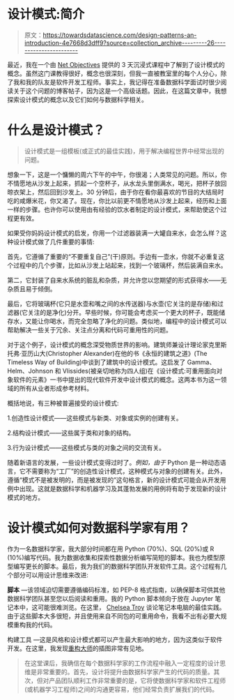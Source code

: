 # 设计模式:简介

> 原文：<https://towardsdatascience.com/design-patterns-an-introduction-4e7668d3dff9?source=collection_archive---------26----------------------->

最近，我在一个由 [Net Objectives](https://university.netobjectives.com/) 提供的 3 天沉浸式课程中了解到了设计模式的概念。虽然这门课教得很好，概念也很深刻，但我一直被教室里的每个人分心，除了我和我的队友是软件开发工程师。事实上，我记得在准备数据科学面试时很少阅读关于这个问题的博客帖子，因为这是一个高级话题。因此，在这篇文章中，我想探索设计模式的概念以及它们如何与数据科学相关。

# 什么是设计模式？

> 设计模式是一组模板(或正式的最佳实践)，用于解决编程世界中经常出现的问题。

想象一下，这是一个慵懒的周六下午的中午，你很渴；人类常见的问题。所以，你不情愿地从沙发上起来，抓起一个空杯子，从水龙头里倒满水，喝光，把杯子放回晾衣架上，然后回到沙发上。30 分钟后，由于你在看你最喜欢的节目的大结局时吃的咸爆米花，你又渴了。现在，你比以前更不情愿地从沙发上起来，经历和上面一样的步骤。也许你可以使用由有经验的饮水者制定的设计模式，来帮助使这个过程更有效。

如果受你妈妈设计模式的启发，你用一个过滤器装满一大罐自来水，会怎么样？这种设计模式做了几件重要的事情:

首先，它遵循了重要的“不要重复自己”(干)原则。手边有一壶水，你就不必重复这个过程中的几个步骤，比如从沙发上站起来，找到一个玻璃杯，然后装满自来水。

第二，它封装了自来水系统的脏乱和杂质，并允许您以您期望的形式获得水——无杂质且易于倾倒。

最后，它将玻璃杯(它只是水壶和嘴之间的水传送器)与水壶(它关注的是存储)和过滤器(它关注的是净化)分开。早些时候，你可能会考虑买一个更大的杯子，既能储存水，又能让你喝水，而完全忽略了净化的问题。类似地，编程中的设计模式可以帮助解决一些关于冗余、关注点分离和代码可重用性的问题。

对于这个例子，设计模式的概念深受物质世界的影响。建筑师兼设计理论家克里斯托弗·亚历山大(Christopher Alexander)在他的书《永恒的建筑之道》(The Timeless Way of Building)中谈到了建筑中的设计模式。这启发了 Gamma、Helm、Johnson 和 Vlissides(被亲切地称为四人组)在《设计模式:可重用面向对象软件的元素》一书中提出的现代软件开发中设计模式的概念。这两本书为这一领域的所有从业者形成参考材料。

概括地说，有三种被普遍接受的设计模式:

1.创造性设计模式——这些模式与新类、对象或实例的创建有关。

2.结构设计模式——这些属于类和对象的结构。

3.行为设计模式——这些模式与类的对象之间的交流有关。

随着新语言的发展，一些设计模式变得过时了。*例如，由于* Python 是一种动态语言，它不需要称为“工厂”的创造性设计模式，这种模式与对象的创建有关。此外，遵循“模式不是被发明的，而是被发现的”这句格言，新的设计模式可能会从开发用例中出现。这就是数据科学和机器学习及其蓬勃发展的用例将有助于发现新的设计模式的地方。

# 设计模式如何对数据科学家有用？

作为一名数据科学家，我大部分时间都在用 Python (70%)、SQL (20%)或 R (10%)编写代码。我为数据收集和探索性数据分析编写简短的脚本。我也为模型原型编写更长的脚本。最后，我为我们的数据科学团队开发软件工具。这个过程有几个部分可以用设计思维来改进:

**脚本** —该领域迫切需要遵循编码标准，如 PEP-8 格式指南，以确保脚本可供其他数据科学团队甚至您以后阅读和重用。我的 Python 脚本倾向于放在 Jupyter 笔记本中，这可能很难浏览。在这里， [Chelsea Troy](https://chelseatroy.com/2018/09/11/design-patterns-for-data-science-part-1-python-files-and-notebooks/) 谈论笔记本电脑的最佳实践。由于这些脚本大多很短，并且使用来自不同包的可重用命令，我看不出有必要大规模重构我的代码。

构建工具 —这是风格和设计模式都可以产生最大影响的地方，因为这类似于软件开发。在这里，我发现[重构大师](https://refactoring.guru/design-patterns/python)的插图非常有见地。

> 在这堂课后，我确信在每个数据科学家的工作流程中融入一定程度的设计思维是非常重要的。首先，设计将提升由数据科学家产生的代码的质量。其次，但对产品团队顺利工作非常重要的是，它将使数据科学家和软件工程师(或机器学习工程师)之间的沟通更容易，他们经常负责扩展我们的代码。